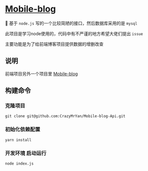 # [Mobile-blog](https://github.com/CrazyMrYan/Mobile-blog)

🚀 基于 `node.js` 写的一个比较简陋的接口，然后数据库采用的是 `mysql`

此项目是学习node使用的，代码中有不严谨的地方希望大佬们提出 `issue`

主要功能是为了给前端博客项目提供数据的增删改查

## 说明
前端项目另外一个项目里 [Mobile-blog](https://github.com/CrazyMrYan/Mobile-blog)




## 构建命令
### 克隆项目
```
git clone git@github.com:CrazyMrYan/Mobile-blog-Api.git
```

### 初始化依赖配置
```
yarn install
```

### 开发环境 启动运行
```
node index.js
```
